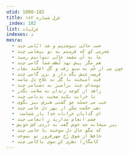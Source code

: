 ```yaml
---
utid: 1000-182
title: غزل شماره ۱۸۲
_index: 182
list: غزلیات
indexes: د
mesra:
  - حسب حالی ننوشتیم و شد ایّامی چند
  - مَحرمی کو که فرستم به تو پیغامی چند
  - ما به آن مقصد عالی نتوانیم رسید
  - هم مگر پیش نهد لُطف شما گامی چند
  - چون مِی از خُم به سبو رفت و گل افکند نقاب
  - فرصت عیش نگه دار و بزن گامی چند
  - قند آمیخته با گل نه علاج دل ماست
  - بوسه‌ای چند برآمیز به دشنامی چند
  - زاهد از کوچه رندان به سلامت بگذر
  - تا خرابت نکند صحبت بدنامی چند
  - عیب می جمله چو گفتی هنرش نیز بگوی
  - نفی حکمت مکن از بهر دل عامی چند
  - ‌ ای گدایان خرابات خدا یار شماست
  - چشم انعام مدارید ز انعامی چند
  - پیر میخانه چه خوش گفت به دُردی کش خویش
  - که مگو حال دل سوخته با خامی چند
  - حافظ از شوق رُخ مهرفروز تو بسوخت
  - کامگارا نظری کن سوی ناکامی چند
---
```


